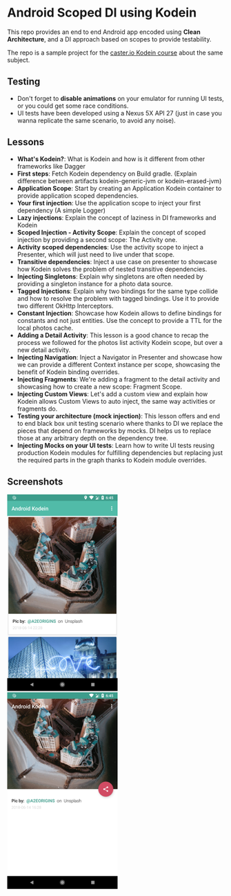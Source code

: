 Android Scoped DI using Kodein
==============================

This repo provides an end to end Android app encoded using **Clean Architecture**, and a DI approach based on scopes to
provide testability.

The repo is a sample project for the [caster.io Kodein course](https://caster.io) about the same subject.

## Testing

* Don't forget to **disable animations** on your emulator for running UI tests, or you could get some race conditions.
* UI tests have been developed using a Nexus 5X API 27 (just in case you wanna replicate the same scenario, to avoid any noise).

## Lessons
* **What's Kodein?**: What is Kodein and how is it different from other frameworks like Dagger
* **First steps**: Fetch Kodein dependency on Build gradle. (Explain difference between artifacts kodein-generic-jvm or kodein-erased-jvm)
* **Application Scope**: Start by creating an Application Kodein container to provide application scoped dependencies.
* **Your first injection**: Use the application scope to inject your first dependency (A simple Logger)
* **Lazy injections**: Explain the concept of laziness in DI frameworks and Kodein
* **Scoped Injection - Activity Scope**: Explain the concept of scoped injection by providing a second scope: The
Activity one.
* **Activity scoped dependencies**: Use the activity scope to inject a Presenter, which will just need to live under
that scope.
* **Transitive dependencies**: Inject a use case on presenter to showcase how Kodein solves the problem of nested
transitive dependencies.
* **Injecting Singletons**: Explain why singletons are often needed by providing a singleton instance for a photo data
source.
* **Tagged Injections**: Explain why two bindings for the same type collide and how to resolve the problem with tagged
bindings. Use it to provide two different OkHttp Interceptors.
* **Constant Injection**: Showcase how Kodein allows to define bindings for constants and not just entities. Use the
concept to provide a TTL for the local photos cache.
* **Adding a Detail Activity**: This lesson is a good chance to recap the process we followed for the photos list
activity Kodein scope, but over a new detail activity.
* **Injecting Navigation**: Inject a Navigator in Presenter and showcase how we can provide a different Context instance
per scope, showcasing the benefit of Kodein binding overrides.
* **Injecting Fragments**: We're adding a fragment to the detail activity and showcasing how to create a new scope:
Fragment Scope.
* **Injecting Custom Views**: Let's add a custom view and explain how Kodein allows Custom Views to auto inject, the
same way activities or fragments do.
* **Testing your architecture (mock injection)**: This lesson offers and end to end black box unit testing scenario
where thanks to DI we replace the pieces that depend on frameworks by mocks. DI helps us to replace those at any
arbitrary depth on the dependency tree.
* **Injecting Mocks on your UI tests**: Learn how to write UI tests reusing production Kodein modules for fulfilling
dependencies but replacing just the required parts in the graph thanks to Kodein module overrides.

## Screenshots

<img src="https://github.com/JorgeCastilloPrz/AndroidKodeinSample/blob/master/assets/list.png?raw=true" data-canonical-src="https://github.com/JorgeCastilloPrz/AndroidKodeinSample/blob/master/assets/list.png?raw=true" width="256" height="455" />
<img src="https://github.com/JorgeCastilloPrz/AndroidKodeinSample/blob/master/assets/detail.png?raw=true" data-canonical-src="https://github.com/JorgeCastilloPrz/AndroidKodeinSample/blob/master/assets/detail.png?raw=true" width="256" height="455" />
